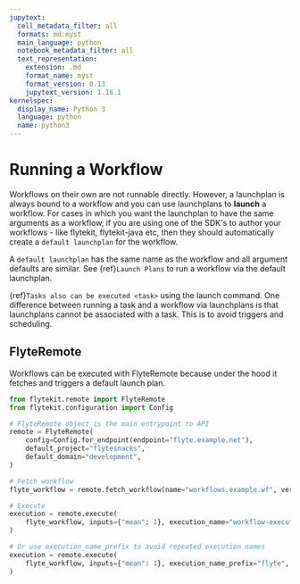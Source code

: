 ```yaml
---
jupytext:
  cell_metadata_filter: all
  formats: md:myst
  main_language: python
  notebook_metadata_filter: all
  text_representation:
    extension: .md
    format_name: myst
    format_version: 0.13
    jupytext_version: 1.16.1
kernelspec:
  display_name: Python 3
  language: python
  name: python3
---
```


# Running a Workflow

Workflows on their own are not runnable directly. However, a launchplan is always bound to a workflow and you can use
launchplans to **launch** a workflow. For cases in which you want the launchplan to have the same arguments as a workflow,
if you are using one of the SDK's to author your workflows - like flytekit, flytekit-java etc, then they should
automatically create a `default launchplan` for the workflow.

A `default launchplan` has the same name as the workflow and all argument defaults are similar. See
{ref}`Launch Plans` to run a workflow via the default launchplan.

{ref}`Tasks also can be executed <task>` using the launch command.
One difference between running a task and a workflow via launchplans is that launchplans cannot be associated with a
task. This is to avoid triggers and scheduling.

## FlyteRemote

Workflows can be executed with FlyteRemote because under the hood it fetches and triggers a default launch plan.

```python
from flytekit.remote import FlyteRemote
from flytekit.configuration import Config

# FlyteRemote object is the main entrypoint to API
remote = FlyteRemote(
    config=Config.for_endpoint(endpoint="flyte.example.net"),
    default_project="flytesnacks",
    default_domain="development",
)

# Fetch workflow
flyte_workflow = remote.fetch_workflow(name="workflows.example.wf", version="v1")

# Execute
execution = remote.execute(
    flyte_workflow, inputs={"mean": 1}, execution_name="workflow-execution", wait=True
)

# Or use execution_name_prefix to avoid repeated execution names
execution = remote.execute(
    flyte_workflow, inputs={"mean": 1}, execution_name_prefix="flyte", wait=True
)
```
